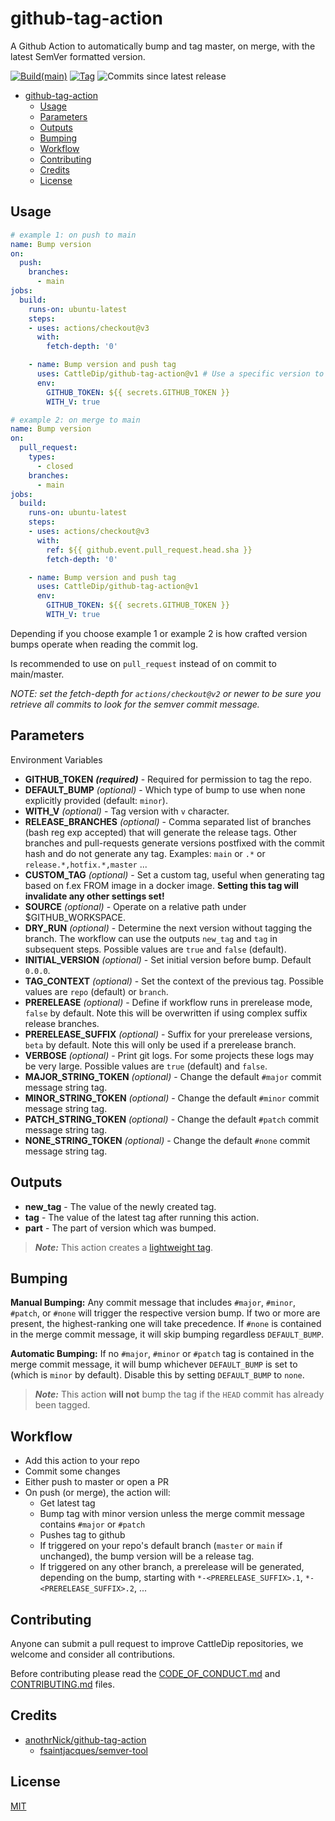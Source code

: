 # github-tag-action

A Github Action to automatically bump and tag master, on merge, with the latest SemVer formatted version.

[![Build(main)](https://github.com/CattleDip/github-tag-action/actions/workflows/build-version-publish.yml/badge.svg?branch=main)](https://github.com/CattleDip/github-tag-action/actions/workflows/build-version-publish.yml)
[![Tag](https://img.shields.io/github/v/tag/CattleDip/github-tag-action)](https://img.shields.io/github/v/tag/CattleDip/github-tag-action)
![Commits since latest release](https://img.shields.io/github/commits-since/cattledip/github-tag-action/latest/main)


- [github-tag-action](#github-tag-action)
  - [Usage](#usage)
  - [Parameters](#parameters)
  - [Outputs](#outputs)
  - [Bumping](#bumping)
  - [Workflow](#workflow)
  - [Contributing](#contributing)
  - [Credits](#credits)
  - [License](#license)

## Usage

```yaml
# example 1: on push to main
name: Bump version
on:
  push:
    branches:
      - main
jobs:
  build:
    runs-on: ubuntu-latest
    steps:
    - uses: actions/checkout@v3
      with:
        fetch-depth: '0'

    - name: Bump version and push tag
      uses: CattleDip/github-tag-action@v1 # Use a specific version to avoid breaking changes
      env:
        GITHUB_TOKEN: ${{ secrets.GITHUB_TOKEN }}
        WITH_V: true
```

```yaml
# example 2: on merge to main
name: Bump version
on:
  pull_request:
    types:
      - closed
    branches:
      - main
jobs:
  build:
    runs-on: ubuntu-latest
    steps:
    - uses: actions/checkout@v3
      with:
        ref: ${{ github.event.pull_request.head.sha }}
        fetch-depth: '0'

    - name: Bump version and push tag
      uses: CattleDip/github-tag-action@v1
      env:
        GITHUB_TOKEN: ${{ secrets.GITHUB_TOKEN }}
        WITH_V: true
```

Depending if you choose example 1 or example 2 is how crafted version bumps operate when reading the commit log.

Is recommended to use on `pull_request` instead of on commit to main/master.

_NOTE: set the fetch-depth for `actions/checkout@v2` or newer to be sure you retrieve all commits to look for the semver commit message._

## Parameters

Environment Variables

- **GITHUB_TOKEN** **_(required)_** - Required for permission to tag the repo.
- **DEFAULT_BUMP** _(optional)_ - Which type of bump to use when none explicitly provided (default: `minor`).
- **WITH_V** _(optional)_ - Tag version with `v` character.
- **RELEASE_BRANCHES** _(optional)_ - Comma separated list of branches (bash reg exp accepted) that will generate the release tags. Other branches and pull-requests generate versions postfixed with the commit hash and do not generate any tag. Examples: `main` or `.*` or `release.*,hotfix.*,master` ...
- **CUSTOM_TAG** _(optional)_ - Set a custom tag, useful when generating tag based on f.ex FROM image in a docker image. **Setting this tag will invalidate any other settings set!**
- **SOURCE** _(optional)_ - Operate on a relative path under $GITHUB_WORKSPACE.
- **DRY_RUN** _(optional)_ - Determine the next version without tagging the branch. The workflow can use the outputs `new_tag` and `tag` in subsequent steps. Possible values are `true` and `false` (default).
- **INITIAL_VERSION** _(optional)_ - Set initial version before bump. Default `0.0.0`.
- **TAG_CONTEXT** _(optional)_ - Set the context of the previous tag. Possible values are `repo` (default) or `branch`.
- **PRERELEASE** _(optional)_ - Define if workflow runs in prerelease mode, `false` by default. Note this will be overwritten if using complex suffix release branches.
- **PRERELEASE_SUFFIX** _(optional)_ - Suffix for your prerelease versions, `beta` by default. Note this will only be used if a prerelease branch.
- **VERBOSE** _(optional)_ - Print git logs. For some projects these logs may be very large. Possible values are `true` (default) and `false`.
- **MAJOR_STRING_TOKEN** _(optional)_ - Change the default `#major` commit message string tag.
- **MINOR_STRING_TOKEN** _(optional)_ - Change the default `#minor` commit message string tag.
- **PATCH_STRING_TOKEN** _(optional)_ - Change the default `#patch` commit message string tag.
- **NONE_STRING_TOKEN** _(optional)_ - Change the default `#none` commit message string tag.

## Outputs

- **new_tag** - The value of the newly created tag.
- **tag** - The value of the latest tag after running this action.
- **part** - The part of version which was bumped.

> **_Note:_** This action creates a [lightweight tag](https://developer.github.com/v3/git/refs/#create-a-reference).

## Bumping

**Manual Bumping:** Any commit message that includes `#major`, `#minor`, `#patch`, or `#none` will trigger the respective version bump. If two or more are present, the highest-ranking one will take precedence.
If `#none` is contained in the merge commit message, it will skip bumping regardless `DEFAULT_BUMP`.

**Automatic Bumping:** If no `#major`, `#minor` or `#patch` tag is contained in the merge commit message, it will bump whichever `DEFAULT_BUMP` is set to (which is `minor` by default). Disable this by setting `DEFAULT_BUMP` to `none`.

> **_Note:_** This action **will not** bump the tag if the `HEAD` commit has already been tagged.

## Workflow

- Add this action to your repo
- Commit some changes
- Either push to master or open a PR
- On push (or merge), the action will:
  - Get latest tag
  - Bump tag with minor version unless the merge commit message contains `#major` or `#patch`
  - Pushes tag to github
  - If triggered on your repo's default branch (`master` or `main` if unchanged), the bump version will be a release tag.
  - If triggered on any other branch, a prerelease will be generated, depending on the bump, starting with `*-<PRERELEASE_SUFFIX>.1`, `*-<PRERELEASE_SUFFIX>.2`, ...

## Contributing

Anyone can submit a pull request to improve CattleDip repositories, we welcome and consider all contributions.

Before contributing please read the [CODE_OF_CONDUCT.md](CODE_OF_CONDUCT.md) and [CONTRIBUTING.md](CONTRIBUTING.md) files.

## Credits

- [anothrNick/github-tag-action](https://github.com/anothrNick/github-tag-action)
  - [fsaintjacques/semver-tool](https://github.com/fsaintjacques/semver-tool)

## License

[MIT](LICENSE)
